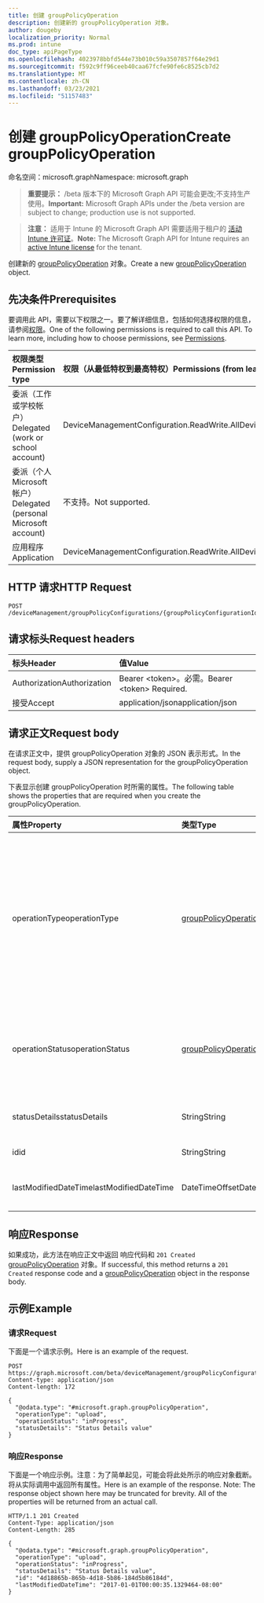 ```yaml
---
title: 创建 groupPolicyOperation
description: 创建新的 groupPolicyOperation 对象。
author: dougeby
localization_priority: Normal
ms.prod: intune
doc_type: apiPageType
ms.openlocfilehash: 4023978bbfd544e73b010c59a3507857f64e29d1
ms.sourcegitcommit: f592c9ff96ceeb40caa67fcfe90fe6c8525cb7d2
ms.translationtype: MT
ms.contentlocale: zh-CN
ms.lasthandoff: 03/23/2021
ms.locfileid: "51157483"
---
```

# <a name="create-grouppolicyoperation"></a><span data-ttu-id="3846d-103">创建 groupPolicyOperation</span><span class="sxs-lookup"><span data-stu-id="3846d-103">Create groupPolicyOperation</span></span>

<span data-ttu-id="3846d-104">命名空间：microsoft.graph</span><span class="sxs-lookup"><span data-stu-id="3846d-104">Namespace: microsoft.graph</span></span>

> <span data-ttu-id="3846d-105">**重要提示：** /beta 版本下的 Microsoft Graph API 可能会更改;不支持生产使用。</span><span class="sxs-lookup"><span data-stu-id="3846d-105">**Important:** Microsoft Graph APIs under the /beta version are subject to change; production use is not supported.</span></span>

> <span data-ttu-id="3846d-106">**注意：** 适用于 Intune 的 Microsoft Graph API 需要适用于租户的 [活动 Intune 许可证](https://go.microsoft.com/fwlink/?linkid=839381)。</span><span class="sxs-lookup"><span data-stu-id="3846d-106">**Note:** The Microsoft Graph API for Intune requires an [active Intune license](https://go.microsoft.com/fwlink/?linkid=839381) for the tenant.</span></span>

<span data-ttu-id="3846d-107">创建新的 [groupPolicyOperation](../resources/intune-grouppolicy-grouppolicyoperation.md) 对象。</span><span class="sxs-lookup"><span data-stu-id="3846d-107">Create a new [groupPolicyOperation](../resources/intune-grouppolicy-grouppolicyoperation.md) object.</span></span>

## <a name="prerequisites"></a><span data-ttu-id="3846d-108">先决条件</span><span class="sxs-lookup"><span data-stu-id="3846d-108">Prerequisites</span></span>
<span data-ttu-id="3846d-p101">要调用此 API，需要以下权限之一。要了解详细信息，包括如何选择权限的信息，请参阅[权限](/graph/permissions-reference)。</span><span class="sxs-lookup"><span data-stu-id="3846d-p101">One of the following permissions is required to call this API. To learn more, including how to choose permissions, see [Permissions](/graph/permissions-reference).</span></span>

|<span data-ttu-id="3846d-111">权限类型</span><span class="sxs-lookup"><span data-stu-id="3846d-111">Permission type</span></span>|<span data-ttu-id="3846d-112">权限（从最低特权到最高特权）</span><span class="sxs-lookup"><span data-stu-id="3846d-112">Permissions (from least to most privileged)</span></span>|
|:---|:---|
|<span data-ttu-id="3846d-113">委派（工作或学校帐户）</span><span class="sxs-lookup"><span data-stu-id="3846d-113">Delegated (work or school account)</span></span>|<span data-ttu-id="3846d-114">DeviceManagementConfiguration.ReadWrite.All</span><span class="sxs-lookup"><span data-stu-id="3846d-114">DeviceManagementConfiguration.ReadWrite.All</span></span>|
|<span data-ttu-id="3846d-115">委派（个人 Microsoft 帐户）</span><span class="sxs-lookup"><span data-stu-id="3846d-115">Delegated (personal Microsoft account)</span></span>|<span data-ttu-id="3846d-116">不支持。</span><span class="sxs-lookup"><span data-stu-id="3846d-116">Not supported.</span></span>|
|<span data-ttu-id="3846d-117">应用程序</span><span class="sxs-lookup"><span data-stu-id="3846d-117">Application</span></span>|<span data-ttu-id="3846d-118">DeviceManagementConfiguration.ReadWrite.All</span><span class="sxs-lookup"><span data-stu-id="3846d-118">DeviceManagementConfiguration.ReadWrite.All</span></span>|

## <a name="http-request"></a><span data-ttu-id="3846d-119">HTTP 请求</span><span class="sxs-lookup"><span data-stu-id="3846d-119">HTTP Request</span></span>
<!-- {
  "blockType": "ignored"
}
-->
``` http
POST /deviceManagement/groupPolicyConfigurations/{groupPolicyConfigurationId}/definitionValues/{groupPolicyDefinitionValueId}/presentationValues/{groupPolicyPresentationValueId}/presentation/definition/definitionFile/microsoft.graph.groupPolicyUploadedDefinitionFile/groupPolicyOperations
```

## <a name="request-headers"></a><span data-ttu-id="3846d-120">请求标头</span><span class="sxs-lookup"><span data-stu-id="3846d-120">Request headers</span></span>
|<span data-ttu-id="3846d-121">标头</span><span class="sxs-lookup"><span data-stu-id="3846d-121">Header</span></span>|<span data-ttu-id="3846d-122">值</span><span class="sxs-lookup"><span data-stu-id="3846d-122">Value</span></span>|
|:---|:---|
|<span data-ttu-id="3846d-123">Authorization</span><span class="sxs-lookup"><span data-stu-id="3846d-123">Authorization</span></span>|<span data-ttu-id="3846d-124">Bearer &lt;token&gt;。必需。</span><span class="sxs-lookup"><span data-stu-id="3846d-124">Bearer &lt;token&gt; Required.</span></span>|
|<span data-ttu-id="3846d-125">接受</span><span class="sxs-lookup"><span data-stu-id="3846d-125">Accept</span></span>|<span data-ttu-id="3846d-126">application/json</span><span class="sxs-lookup"><span data-stu-id="3846d-126">application/json</span></span>|

## <a name="request-body"></a><span data-ttu-id="3846d-127">请求正文</span><span class="sxs-lookup"><span data-stu-id="3846d-127">Request body</span></span>
<span data-ttu-id="3846d-128">在请求正文中，提供 groupPolicyOperation 对象的 JSON 表示形式。</span><span class="sxs-lookup"><span data-stu-id="3846d-128">In the request body, supply a JSON representation for the groupPolicyOperation object.</span></span>

<span data-ttu-id="3846d-129">下表显示创建 groupPolicyOperation 时所需的属性。</span><span class="sxs-lookup"><span data-stu-id="3846d-129">The following table shows the properties that are required when you create the groupPolicyOperation.</span></span>

|<span data-ttu-id="3846d-130">属性</span><span class="sxs-lookup"><span data-stu-id="3846d-130">Property</span></span>|<span data-ttu-id="3846d-131">类型</span><span class="sxs-lookup"><span data-stu-id="3846d-131">Type</span></span>|<span data-ttu-id="3846d-132">说明</span><span class="sxs-lookup"><span data-stu-id="3846d-132">Description</span></span>|
|:---|:---|:---|
|<span data-ttu-id="3846d-133">operationType</span><span class="sxs-lookup"><span data-stu-id="3846d-133">operationType</span></span>|[<span data-ttu-id="3846d-134">groupPolicyOperationType</span><span class="sxs-lookup"><span data-stu-id="3846d-134">groupPolicyOperationType</span></span>](../resources/intune-grouppolicy-grouppolicyoperationtype.md)|<span data-ttu-id="3846d-135">组策略操作的类型。</span><span class="sxs-lookup"><span data-stu-id="3846d-135">The type of group policy operation.</span></span> <span data-ttu-id="3846d-136">可取值为：`none`、`upload`、`uploadNewVersion`、`addLanguageFiles`、`removeLanguageFiles`、`updateLanguageFiles` 或 `remove`。</span><span class="sxs-lookup"><span data-stu-id="3846d-136">Possible values are: `none`, `upload`, `uploadNewVersion`, `addLanguageFiles`, `removeLanguageFiles`, `updateLanguageFiles`, `remove`.</span></span>|
|<span data-ttu-id="3846d-137">operationStatus</span><span class="sxs-lookup"><span data-stu-id="3846d-137">operationStatus</span></span>|[<span data-ttu-id="3846d-138">groupPolicyOperationStatus</span><span class="sxs-lookup"><span data-stu-id="3846d-138">groupPolicyOperationStatus</span></span>](../resources/intune-grouppolicy-grouppolicyoperationstatus.md)|<span data-ttu-id="3846d-139">组策略操作状态。</span><span class="sxs-lookup"><span data-stu-id="3846d-139">The group policy operation status.</span></span> <span data-ttu-id="3846d-140">可取值为：`unknown`、`inProgress`、`success`、`failed`。</span><span class="sxs-lookup"><span data-stu-id="3846d-140">Possible values are: `unknown`, `inProgress`, `success`, `failed`.</span></span>|
|<span data-ttu-id="3846d-141">statusDetails</span><span class="sxs-lookup"><span data-stu-id="3846d-141">statusDetails</span></span>|<span data-ttu-id="3846d-142">String</span><span class="sxs-lookup"><span data-stu-id="3846d-142">String</span></span>|<span data-ttu-id="3846d-143">组策略操作状态详细信息。</span><span class="sxs-lookup"><span data-stu-id="3846d-143">The group policy operation status detail.</span></span>|
|<span data-ttu-id="3846d-144">id</span><span class="sxs-lookup"><span data-stu-id="3846d-144">id</span></span>|<span data-ttu-id="3846d-145">String</span><span class="sxs-lookup"><span data-stu-id="3846d-145">String</span></span>|<span data-ttu-id="3846d-146">实体的键。</span><span class="sxs-lookup"><span data-stu-id="3846d-146">Key of the entity.</span></span>|
|<span data-ttu-id="3846d-147">lastModifiedDateTime</span><span class="sxs-lookup"><span data-stu-id="3846d-147">lastModifiedDateTime</span></span>|<span data-ttu-id="3846d-148">DateTimeOffset</span><span class="sxs-lookup"><span data-stu-id="3846d-148">DateTimeOffset</span></span>|<span data-ttu-id="3846d-149">上次修改实体的日期和时间。</span><span class="sxs-lookup"><span data-stu-id="3846d-149">The date and time the entity was last modified.</span></span>|



## <a name="response"></a><span data-ttu-id="3846d-150">响应</span><span class="sxs-lookup"><span data-stu-id="3846d-150">Response</span></span>
<span data-ttu-id="3846d-151">如果成功，此方法在响应正文中返回 响应代码和 `201 Created` [groupPolicyOperation](../resources/intune-grouppolicy-grouppolicyoperation.md) 对象。</span><span class="sxs-lookup"><span data-stu-id="3846d-151">If successful, this method returns a `201 Created` response code and a [groupPolicyOperation](../resources/intune-grouppolicy-grouppolicyoperation.md) object in the response body.</span></span>

## <a name="example"></a><span data-ttu-id="3846d-152">示例</span><span class="sxs-lookup"><span data-stu-id="3846d-152">Example</span></span>

### <a name="request"></a><span data-ttu-id="3846d-153">请求</span><span class="sxs-lookup"><span data-stu-id="3846d-153">Request</span></span>
<span data-ttu-id="3846d-154">下面是一个请求示例。</span><span class="sxs-lookup"><span data-stu-id="3846d-154">Here is an example of the request.</span></span>
``` http
POST https://graph.microsoft.com/beta/deviceManagement/groupPolicyConfigurations/{groupPolicyConfigurationId}/definitionValues/{groupPolicyDefinitionValueId}/presentationValues/{groupPolicyPresentationValueId}/presentation/definition/definitionFile/microsoft.graph.groupPolicyUploadedDefinitionFile/groupPolicyOperations
Content-type: application/json
Content-length: 172

{
  "@odata.type": "#microsoft.graph.groupPolicyOperation",
  "operationType": "upload",
  "operationStatus": "inProgress",
  "statusDetails": "Status Details value"
}
```

### <a name="response"></a><span data-ttu-id="3846d-155">响应</span><span class="sxs-lookup"><span data-stu-id="3846d-155">Response</span></span>
<span data-ttu-id="3846d-p104">下面是一个响应示例。注意：为了简单起见，可能会将此处所示的响应对象截断。将从实际调用中返回所有属性。</span><span class="sxs-lookup"><span data-stu-id="3846d-p104">Here is an example of the response. Note: The response object shown here may be truncated for brevity. All of the properties will be returned from an actual call.</span></span>
``` http
HTTP/1.1 201 Created
Content-Type: application/json
Content-Length: 285

{
  "@odata.type": "#microsoft.graph.groupPolicyOperation",
  "operationType": "upload",
  "operationStatus": "inProgress",
  "statusDetails": "Status Details value",
  "id": "4d18865b-865b-4d18-5b86-184d5b86184d",
  "lastModifiedDateTime": "2017-01-01T00:00:35.1329464-08:00"
}
```




